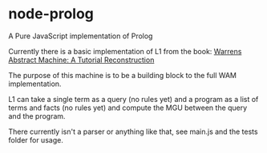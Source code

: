 node-prolog
===========

A Pure JavaScript implementation of Prolog 

Currently there is a basic implementation of L1 from the book:
[Warrens Abstract Machine: A Tutorial Reconstruction](http://wambook.sourceforge.net/)

The purpose of this machine is to be a building block to the full WAM implementation. 

L1 can take a single term as a query (no rules yet) and a program as a list of terms and facts (no rules yet) and compute the MGU between the query and the program.

There currently isn't a parser or anything like that, see main.js and the tests folder for usage.
